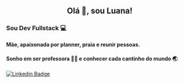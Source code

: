 


<h2 align = "center"> Olá 👋, sou Luana! </h2>

<h3> Sou Dev Fullstack  💻 </h3>

<h4> Mãe, apaixonada por planner, praia e reunir pessoas. </h4>

<h4> Sonho em ser professora 👩‍🏫 e conhecer cada cantinho do mundo 🌏</h4>


[![Linkedin Badge](https://img.shields.io/badge/-LinkedIn-blue?style=flat-square&logo=Linkedin&logoColor=white&link=https://www.linkedin.com/in/luana-barbosa-ferreira/)](https://www.linkedin.com/in/luana-barbosa-ferreira/)
<!--
**LuaBarbosa/luabarbosa** is a ✨ _special_ ✨ repository because its `README.md` (this file) appears on your GitHub profile.

Here are some ideas to get you started:

- 🔭 I’m currently working on ...
- 🌱 I’m currently learning ...
- 👯 I’m looking to collaborate on ...
- 🤔 I’m looking for help with ...
- 💬 Ask me about ...
- 📫 How to reach me: ...
- 😄 Pronouns: ...
- ⚡ Fun fact: ...
-->

